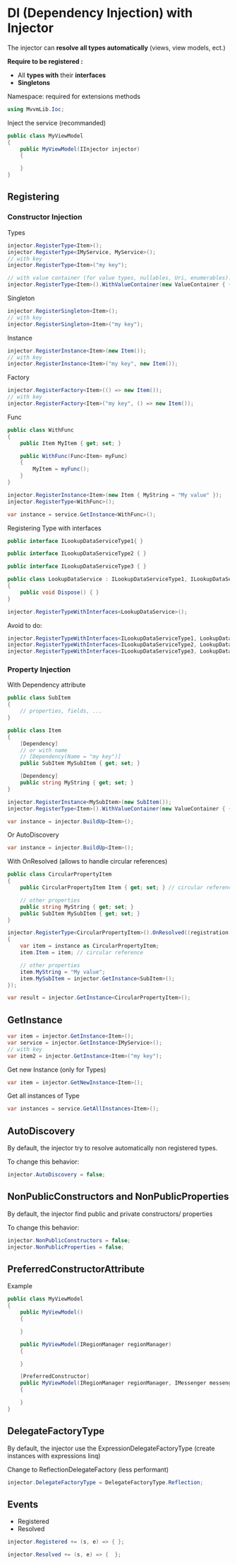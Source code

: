 # DI \(Dependency Injection\) with Injector

The injector can **resolve all types automatically** (views, view models, ect.) 

**Require to be registered :**

* All **types with** their **interfaces**
* **Singletons**


Namespace: required for extensions methods

```cs
using MvvmLib.Ioc;
```

 Inject the service (recommanded)

```cs
public class MyViewModel
{
    public MyViewModel(IInjector injector)
    {

    }
}
```

## Registering

### Constructor Injection

Types

```cs
injector.RegisterType<Item>();
injector.RegisterType<IMyService, MyService>();
// with key
injector.RegisterType<Item>("my key");

// with value container (for value types, nullables, Uri, enumerables)...
injector.RegisterType<Item>().WithValueContainer(new ValueContainer { { "myString", "my value" } });
```

Singleton

```cs
injector.RegisterSingleton<Item>();
// with key
injector.RegisterSingleton<Item>("my key");
```

Instance

```cs
injector.RegisterInstance<Item>(new Item());
// with key
injector.RegisterInstance<Item>("my key", new Item());
```

Factory

```cs
injector.RegisterFactory<Item>(() => new Item());
// with key
injector.RegisterFactory<Item>("my key", () => new Item());
```

Func

```cs
public class WithFunc
{
    public Item MyItem { get; set; }

    public WithFunc(Func<Item> myFunc)
    {
        MyItem = myFunc(); 
    }
}
```

```cs
injector.RegisterInstance<Item>(new Item { MyString = "My value" });
injector.RegisterType<WithFunc>();

var instance = service.GetInstance<WithFunc>(); 
```

Registering Type with interfaces

```cs
public interface ILookupDataServiceType1{ }

public interface ILookupDataServiceType2 { }

public interface ILookupDataServiceType3 { }

public class LookupDataService : ILookupDataServiceType1, ILookupDataServiceType2, ILookupDataServiceType3, IDisposable
{
    public void Dispose() { }
}
```

```cs
injector.RegisterTypeWithInterfaces<LookupDataService>();
```

Avoid to do:

```cs
injector.RegisterTypeWithInterfaces<ILookupDataServiceType1, LookupDataService>();
injector.RegisterTypeWithInterfaces<ILookupDataServiceType2, LookupDataService>();
injector.RegisterTypeWithInterfaces<ILookupDataServiceType3, LookupDataService>();
```


### Property Injection

With Dependency attribute

```cs
public class SubItem
{
    // properties, fields, ...
}

public class Item
{
    [Dependency] 
    // or with name 
    // [Dependency(Name = "my key")]
    public SubItem MySubItem { get; set; }

    [Dependency] 
    public string MyString { get; set; }
}
```

```cs
injector.RegisterInstance<MySubItem>(new SubItem());
injector.RegisterType<Item>().WithValueContainer(new ValueContainer { { "myString", "my value" } });

var instance = injector.BuildUp<Item>();
```

Or AutoDiscovery

```cs
var instance = injector.BuildUp<Item>();
```


With OnResolved (allows to handle circular references)


```cs
public class CircularPropertyItem
{
    public CircularPropertyItem Item { get; set; } // circular reference

    // other properties
    public string MyString { get; set; }
    public SubItem MySubItem { get; set; }
}
```

```cs
injector.RegisterType<CircularPropertyItem>().OnResolved((registration, instance) =>
{
    var item = instance as CircularPropertyItem;
    item.Item = item; // circular reference

    // other properties
    item.MyString = "My value";
    item.MySubItem = injector.GetInstance<SubItem>();
});

var result = injector.GetInstance<CircularPropertyItem>();
```

## GetInstance

```cs
var item = injector.GetInstance<Item>(); 
var service = injector.GetInstance<IMyService>();
// with key
var item2 = injector.GetInstance<Item>("my key");
```

Get new Instance (only for Types)

```cs
var item = injector.GetNewInstance<Item>();
```

Get all instances of Type

```cs
var instances = service.GetAllInstances<Item>();
```

## AutoDiscovery

By default, the injector try to resolve automatically non registered types.

To change this behavior:

```cs
injector.AutoDiscovery = false;
```

## NonPublicConstructors and NonPublicProperties

By default, the injector find public and private constructors/ properties

To change this behavior:

```cs
injector.NonPublicConstructors = false;
injector.NonPublicProperties = false;
```

## PreferredConstructorAttribute

Example

```cs
public class MyViewModel
{
    public MyViewModel()
    {

    }

    public MyViewModel(IRegionManager regionManager)
    {

    }

    [PreferredConstructor]
    public MyViewModel(IRegionManager regionManager, IMessenger messenger)
    {

    }
}
```

## DelegateFactoryType

By default, the injector use the ExpressionDelegateFactoryType (create instances with expressions linq)

Change to ReflectionDelegateFactory (less performant)

```cs
injector.DelegateFactoryType = DelegateFactoryType.Reflection;
```

## Events

* Registered
* Resolved

```cs
injector.Registered += (s, e) => { };

injector.Resolved += (s, e) => {  };
```